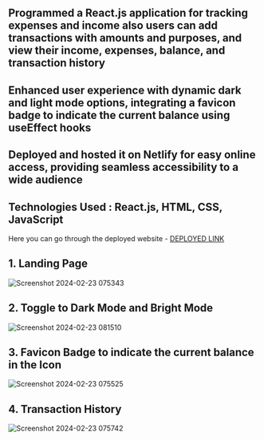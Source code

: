 ## Programmed a React.js application for tracking expenses and income also users can add transactions with amounts and purposes, and view their income, expenses, balance, and transaction history

## Enhanced user experience with dynamic dark and light mode options, integrating a favicon badge to indicate the current balance using useEffect hooks

## Deployed and hosted it on Netlify for easy online access, providing seamless accessibility to a wide audience

## Technologies Used : React.js, HTML, CSS, JavaScript

Here you can go through the deployed website - [DEPLOYED LINK](https://65d646372ba210ed80a08e1c--lambent-sunflower-b7a3ce.netlify.app/)

## 1. Landing Page
![Screenshot 2024-02-23 075343](https://github.com/subhadip6296/Spend-Flow/assets/102198631/4d2f5f4a-8af7-403b-9b82-1fc5616ef9b9)

## 2. Toggle to Dark Mode and Bright Mode
![Screenshot 2024-02-23 081510](https://github.com/subhadip6296/Spend-Flow/assets/102198631/f2a64399-4df2-4552-a218-5187c5770f72)

## 3. Favicon Badge to indicate the current balance in the Icon
![Screenshot 2024-02-23 075525](https://github.com/subhadip6296/Spend-Flow/assets/102198631/c4956663-7ee5-4a3c-8f8a-9870d9c7f38b)

## 4. Transaction History
![Screenshot 2024-02-23 075742](https://github.com/subhadip6296/Spend-Flow/assets/102198631/a47baa53-ee84-40b4-a091-f26f4186887a)

